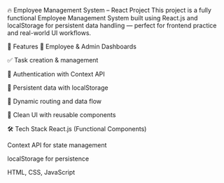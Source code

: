 🔥 Employee Management System – React Project
This project is a fully functional Employee Management System built using React.js and localStorage for persistent data handling — perfect for frontend practice and real-world UI workflows.

📌 Features
👤 Employee & Admin Dashboards

✅ Task creation & management

🔐 Authentication with Context API

💾 Persistent data with localStorage

🔄 Dynamic routing and data flow

🚀 Clean UI with reusable components

🛠️ Tech Stack
React.js (Functional Components)

Context API for state management

localStorage for persistence

HTML, CSS, JavaScript



